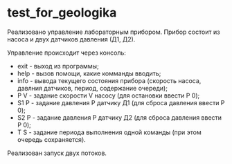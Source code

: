 # test_for_geologika

Реализовано управление лабораторным прибором.
Прибор состоит из насоса и двух датчиков давления (Д1, Д2).

Управление происходит через консоль:
- exit - выход из программы;
- help - вызов помощи, какие комманды вводить;
- info - вывода текущего состояния прибора (скорость насоса, давлния датчиков, период, содержание очереди);
- P V - задание скорости V насосу (для остановки ввести P 0);
- S1 P - задание давления P датчику Д1 (для сброса давления ввести P 0);
- S2 P - задание давления P датчику Д2 (для сброса давления  ввести P 0);
- T S - задание периода выполнения одной команды (при этом очередь сохраняется).

Реализован запуск двух потоков.
